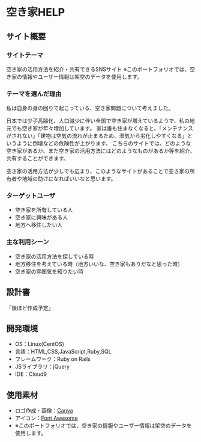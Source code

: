 # 空き家HELP

## サイト概要
### サイトテーマ

空き家の活用方法を紹介・共有できるSNSサイト
※このポートフォリオでは、空き家の情報やユーザー情報は架空のデータを使用します。
​
### テーマを選んだ理由


私は自身の身の回りで起こっている、空き家問題について考えました。

日本では少子高齢化、人口減少に伴い全国で空き家が増えているようで、私の地元でも空き家が年々増加しています。
家は誰も住まなくなると、「メンテナンスがされない」「建物は空気の流れが止まるため、湿気から劣化しやすくなる」というように倒壊などの危険性が上がります。
こちらのサイトでは、どのような空き家があるか、また空き家の活用方法にはどのようなものがあるか等を紹介、共有することができます。

空き家の活用方法が少しでも広まり、このようなサイトがあることで空き家の所有者や地域の助けになればいいなと思います。


### ターゲットユーザ

- 空き家を所有している人
- 空き家に興味がある人
- 地方へ移住したい人

### 主な利用シーン

- 空き家の活用方法を探している時
- 地方移住を考えている時（地方いいな、空き家もありだなと思った時）
- 空き家の雰囲気を知りたい時

## 設計書

「後ほど作成予定」
​
## 開発環境
- OS：Linux(CentOS)
- 言語：HTML,CSS,JavaScript,Ruby,SQL
- フレームワーク：Ruby on Rails
- JSライブラリ：jQuery
- IDE：Cloud9
​
## 使用素材

- ロゴ作成・画像：[Canva](https://www.canva.com/)
- アイコン：[Font Awesome](https://fontawesome.com/)
- ※このポートフォリオでは、空き家の情報やユーザー情報は架空のデータを使用します。
